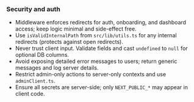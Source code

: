 ### Security and auth

- Middleware enforces redirects for auth, onboarding, and dashboard access; keep logic minimal and side-effect free.
- Use `isValidInternalPath` from `src/lib/utils.ts` for any internal redirects (protects against open redirects).
- Never trust client input. Validate fields and cast `undefined` to `null` for optional DB columns.
- Avoid exposing detailed error messages to users; return generic messages and log server details.
- Restrict admin-only actions to server-only contexts and use `adminClient.ts`.
- Ensure all secrets are server-side; only `NEXT_PUBLIC_*` may appear in client code.

